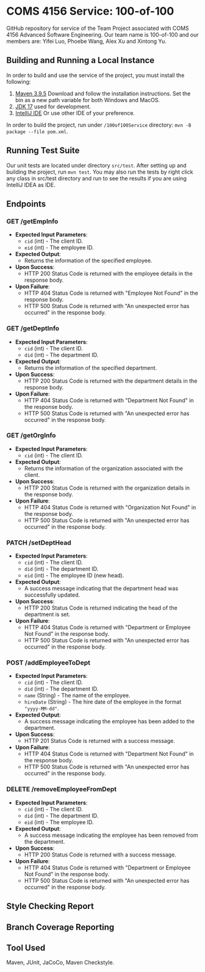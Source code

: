 # COMS 4156 Service: 100-of-100
GitHub repository for service of the Team Project associated with COMS 4156 Advanced Software Engineering. 
Our team name is 100-of-100 and our members are: Yifei Luo, Phoebe Wang, Alex Xu and Xintong Yu.
## Building and Running a Local Instance
In order to build and use the service of the project, you must install the following:

1. [Maven 3.9.5](https://maven.apache.org/download.cgi) Download and follow the installation instructions. Set the bin
   as a new path variable for both Windows and MacOS.
2. [JDK 17](https://www.oracle.com/java/technologies/javase/jdk17-archive-downloads.html) used for development.
3. [IntelliJ IDE](https://www.jetbrains.com/idea/download/?section=windows) Or use other IDE of your preference.

In order to build the project, run under `/100of100Service` directory: `mvn -B package --file pom.xml`.
## Running Test Suite
Our unit tests are located under directory `src/test`. After setting up and building the project, run `mvn test`. You may
also run the tests by right click any class in src/test directory and run to see the results if you are using IntelliJ IDEA as IDE.
## Endpoints
### **GET /getEmpInfo**
- **Expected Input Parameters**:
   - `cid` (int) - The client ID.
   - `eid` (int) - The employee ID.
- **Expected Output**:
   - Returns the information of the specified employee.
- **Upon Success**:
   - HTTP 200 Status Code is returned with the employee details in the response body.
- **Upon Failure**:
   - HTTP 404 Status Code is returned with "Employee Not Found" in the response body.
   - HTTP 500 Status Code is returned with "An unexpected error has occurred" in the response body.

### **GET /getDeptInfo**
- **Expected Input Parameters**:
   - `cid` (int) - The client ID.
   - `did` (int) - The department ID.
- **Expected Output**:
   - Returns the information of the specified department.
- **Upon Success**:
   - HTTP 200 Status Code is returned with the department details in the response body.
- **Upon Failure**:
   - HTTP 404 Status Code is returned with "Department Not Found" in the response body.
   - HTTP 500 Status Code is returned with "An unexpected error has occurred" in the response body.

### **GET /getOrgInfo**
- **Expected Input Parameters**:
   - `cid` (int) - The client ID.
- **Expected Output**:
   - Returns the information of the organization associated with the client.
- **Upon Success**:
   - HTTP 200 Status Code is returned with the organization details in the response body.
- **Upon Failure**:
   - HTTP 404 Status Code is returned with "Organization Not Found" in the response body.
   - HTTP 500 Status Code is returned with "An unexpected error has occurred" in the response body.

### **PATCH /setDeptHead**
- **Expected Input Parameters**:
   - `cid` (int) - The client ID.
   - `did` (int) - The department ID.
   - `eid` (int) - The employee ID (new head).
- **Expected Output**:
   - A success message indicating that the department head was successfully updated.
- **Upon Success**:
   - HTTP 200 Status Code is returned indicating the head of the department is set.
- **Upon Failure**:
   - HTTP 404 Status Code is returned with "Department or Employee Not Found" in the response body.
   - HTTP 500 Status Code is returned with "An unexpected error has occurred" in the response body.

### **POST /addEmployeeToDept**
- **Expected Input Parameters**:
   - `cid` (int) - The client ID.
   - `did` (int) - The department ID.
   - `name` (String) - The name of the employee.
   - `hireDate` (String) - The hire date of the employee in the format `"yyyy-MM-dd"`.
- **Expected Output**:
   - A success message indicating the employee has been added to the department.
- **Upon Success**:
   - HTTP 201 Status Code is returned with a success message.
- **Upon Failure**:
   - HTTP 404 Status Code is returned with "Department Not Found" in the response body.
   - HTTP 500 Status Code is returned with "An unexpected error has occurred" in the response body.

### **DELETE /removeEmployeeFromDept**
- **Expected Input Parameters**:
   - `cid` (int) - The client ID.
   - `did` (int) - The department ID.
   - `eid` (int) - The employee ID.
- **Expected Output**:
   - A success message indicating the employee has been removed from the department.
- **Upon Success**:
   - HTTP 200 Status Code is returned with a success message.
- **Upon Failure**:
   - HTTP 404 Status Code is returned with "Department or Employee Not Found" in the response body.
   - HTTP 500 Status Code is returned with "An unexpected error has occurred" in the response body.

## Style Checking Report

## Branch Coverage Reporting

## Tool Used
Maven, JUnit, JaCoCo, Maven Checkstyle.